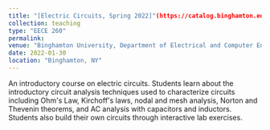 ```yaml
---
title: "[Electric Circuits, Spring 2022]"(https://catalog.binghamton.edu/preview_course_nopop.php?catoid=5&coid=34520)
collection: teaching
type: "EECE 260"
permalink: 
venue: "Binghamton University, Department of Electrical and Computer Engineering"
date: 2022-01-30
location: "Binghamton, NY"
---
```

An introductory course on electric circuits. Students learn about the introductory circuit analysis techniques used to characterize circuits including Ohm's Law, Kirchoff's laws, nodal and mesh analysis, Norton and Thevenin theorems, and AC analysis with capacitors and inductors. Students also build their own circuits through interactive lab exercises. 
